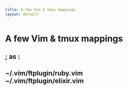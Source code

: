 ```yaml
---
title: A few Vim & tmux mappings
layout: default
---
```


A few Vim & tmux mappings
=========================

; as :
------

~/.vim/ftplugin/ruby.vim ~/.vim/ftplugin/elixir.vim
---------------------------------------------------
